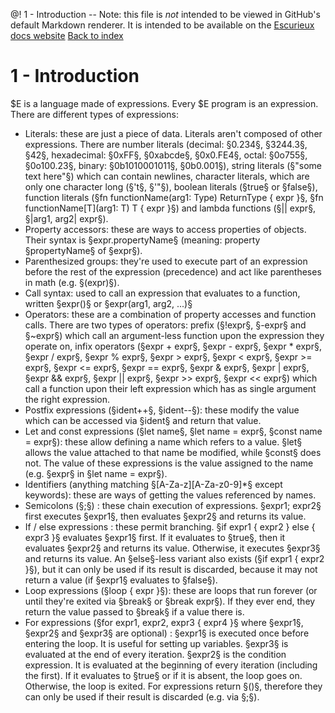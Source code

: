 @! 1 - Introduction
-- Note: this file is *not* intended to be viewed in GitHub's default Markdown renderer. It is intended to be available on the [Escurieux docs website](https://astroide.github.io/escurieux)
[Back to index](/escurieux/index.html)
# 1 - Introduction
$E is a language made of expressions. Every $E program is an expression.
There are different types of expressions:
* Literals: these are just a piece of data. Literals aren't composed of other expressions. There are number literals (decimal: §0.234§, §3244.3§, §42§, hexadecimal: §0xFF§, §0xabcde§, §0x0.FE4§, octal: §0o755§, §0o100.23§, binary: §0b1010001011§, §0b0.001§), string literals (§"some text here"§) which can contain newlines, character literals, which are only one character long (§'t§, §'"§), boolean literals (§true§ or §false§), function literals (§fn functionName(arg1: Type) ReturnType { expr }§, §fn functionName[T](arg1: T) T { expr }§) and lambda functions (§|| expr§, §|arg1, arg2| expr§).
* Property accessors: these are ways to access properties of objects. Their syntax is §expr.propertyName§ (meaning: property §propertyName§ of §expr§).
* Parenthesized groups: they're used to execute part of an expression before the rest of the expression (precedence) and act like parentheses in math (e.g. §(expr)§).
* Call syntax: used to call an expression that evaluates to a function, written §expr()§ or §expr(arg1, arg2, ...)§
* Operators: these are a combination of property accesses and function calls. There are two types of operators: prefix (§!expr§, §-expr§ and §~expr§) which call an argument-less function upon the expression they operate on, infix operators (§expr + expr§, §expr - expr§, §expr * expr§, §expr / expr§, §expr % expr§, §expr > expr§, §expr < expr§, §expr >= expr§, §expr <= expr§, §expr == expr§, §expr & expr§, §expr | expr§, §expr && expr§, §expr || expr§, §expr >> expr§, §expr << expr§) which call a function upon their left expression which has as single argument the right expression.
* Postfix expressions (§ident++§, §ident--§): these modify the value which can be accessed via §ident§ and return that value.
* Let and const expressions (§let name§, §let name = expr§, §const name = expr§): these allow defining a name which refers to a value. §let§ allows the value attached to that name be modified, while §const§ does not. The value of these expressions is the value assigned to the name (e.g. §expr§ in §let name = expr§).
* Identifiers (anything matching §[A-Za-z][A-Za-z0-9]*§ except keywords): these are ways of getting the values referenced by names.
* Semicolons (§;§) : these chain execution of expressions. §expr1; expr2§ first executes §expr1§, then evaluates §expr2§ and returns its value.
* If / else expressions : these permit branching. §if expr1 { expr2 } else { expr3 }§ evaluates §expr1§ first. If it evaluates to §true§, then it evaluates §expr2§ and returns its value. Otherwise, it executes §expr3§ and returns its value. An §else§-less variant also exists (§if expr1 { expr2 }§), but it can only be used if its result is discarded, because it may not return a value (if §expr1§ evaluates to §false§).
* Loop expressions (§loop { expr }§): these are loops that run forever (or until they're exited via §break§ or §break expr§). If they ever end, they return the value passed to §break§ if a value there is.
* For expressions (§for expr1, expr2, expr3 { expr4 }§ where §expr1§, §expr2§ and §expr3§ are optional) : §expr1§ is executed once before entering the loop. It is useful for setting up variables. §expr3§ is evaluated at the end of every iteration. §expr2§ is the condition expression. It is evaluated at the beginning of every iteration (including the first). If it evaluates to §true§ or if it is absent, the loop goes on. Otherwise, the loop is exited. For expressions return §()§, therefore they can only be used if their result is discarded (e.g. via §;§).